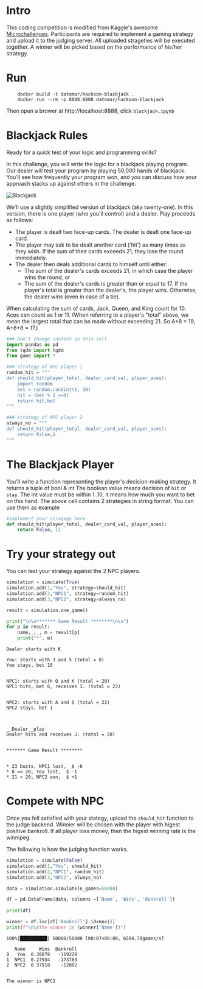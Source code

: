 # Intro

This coding competition is modified from Kaggle's awesome [Microchallenges](https://www.kaggle.com/learn/microchallenges). Participants are required to implement a gaming strategy and upload it to the judging server. All uploaded strageties will be executed together. A winner will be picked based on the performance of his/her strategy. 


# Run

```
    docker build -t datomar/hackson-blackjack .
    docker run --rm -p 8888:8888 datomar/hackson-blackjack
```

Then open a brower at http://localhost:8888, click `blackjack.ipynb`

# Blackjack Rules

Ready for a quick test of your logic and programming skills? 

In this challenge, you will write the logic for a blackjack playing program.  Our dealer will test your program by playing 50,000 hands of blackjack. You'll see how frequently your program won, and you can discuss how your approach stacks up against others in the challenge.

![Blackjack](http://www.hightechgambling.com/sites/default/files/styles/large/public/casino/table_games/blackjack.jpg)

We'll use a slightly simplified version of blackjack (aka twenty-one). In this version, there is one player (who you'll control) and a dealer. Play proceeds as follows:

- The player is dealt two face-up cards. The dealer is dealt one face-up card.
- The player may ask to be dealt another card ('hit') as many times as they wish. If the sum of their cards exceeds 21, they lose the round immediately.
- The dealer then deals additional cards to himself until either:
    - The sum of the dealer's cards exceeds 21, in which case the player wins the round, or
    - The sum of the dealer's cards is greater than or equal to 17. If the player's total is greater than the dealer's, the player wins. Otherwise, the dealer wins (even in case of a tie).

When calculating the sum of cards, Jack, Queen, and King count for 10. Aces can count as 1 or 11. (When referring to a player's "total" above, we mean the largest total that can be made without exceeding 21. So A+8 = 19, A+8+8 = 17.)



```python
### Don't change content in this cell
import pandas as pd
from tqdm import tqdm
from game import *

### strategy of NPC player 1 
random_hit = """
def should_hit(player_total, dealer_card_val, player_aces):
    import random
    bet = random.randint(1, 10)
    hit = (bet % 2 ==0)
    return hit,bet
"""

### strategy of NPC player 2
always_no = """
def should_hit(player_total, dealer_card_val, player_aces):
    return False,1
"""
```


# The Blackjack Player
You'll write a function representing the player's decision-making strategy. It returns a tuple of bool & int
The boolean value means decision of `hit` or `stay`. The int value must be within 1..10, it means how much you want to bet on this hand. The above cell contains 2 strategies in string format. You can use them as example


```python
#implement your stragegy here
def should_hit(player_total, dealer_card_val, player_aces):
    return False, 11
```

# Try your strategy out
You can test your strategy against the 2 NPC players.


```python
simulation = simulate(True)
simulation.add(1,"You", strategy=should_hit)
simulation.add(2,"NPC1", strategy=random_hit)
simulation.add(3,"NPC2", strategy=always_no)

result = simulation.one_game()

print("\n\n******* Game Result ********\n\n")
for p in result:
    name,_,_, m = result[p]
    print("*", m)
```

    Dealer starts with K
    
    You: starts with 3 and 5 (total = 8)
    You stays, bet 10
    
    
    NPC1: starts with Q and K (total = 20)
    NPC1 hits, bet 6, receives 3. (total = 23)
    
    
    NPC2: starts with A and Q (total = 21)
    NPC2 stays, bet 1
    
    
    
    __Dealer__play
    Dealer hits and receives J. (total = 20)
    
    
    ******* Game Result ********
    
    
    * 23 busts, NPC1 lost,  $ -6
    * 8 =< 20, You lost,  $ -1
    * 21 > 20, NPC2 won,  $ +1


# Compete with NPC

Once you fell satisfied with your stategy, upload the `should_hit` function to the judge backend. Winnier will be chosen with the player with higest positive bankroll. If all player loss money, then the higest winning rate is the winnipeg.

The following is how the judging function works.


```python
simulation = simulate(False)
simulation.add(1,"You", should_hit)
simulation.add(2,"NPC1", random_hit)
simulation.add(3,"NPC2", always_no)

data = simulation.simulate(n_games=50000)

df = pd.DataFrame(data, columns =['Name', 'Wins', 'Bankroll']) 
  
print(df)

winner = df.loc[df['Bankroll'].idxmax()]
print(f"\n\nThe winner is {winner['Name']}")
```

    100%|██████████| 50000/50000 [00:07<00:00, 6504.78games/s]

       Name     Wins  Bankroll
    0   You  0.38078   -119220
    1  NPC1  0.27934   -173783
    2  NPC2  0.37918    -12082
    
    
    The winner is NPC2


    



```python

```
